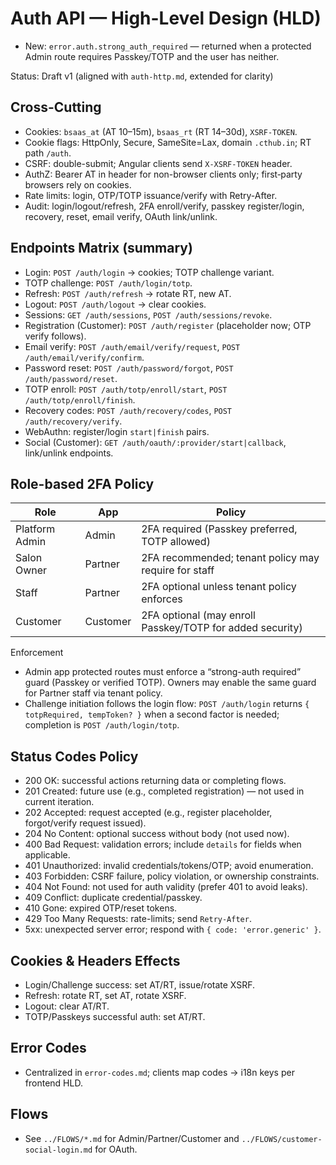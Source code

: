 # Auth API — High-Level Design (HLD)
- New:  `error.auth.strong_auth_required` — returned when a protected Admin route requires Passkey/TOTP and the user has neither. 

Status: Draft v1 (aligned with `auth-http.md`, extended for clarity)

## Cross-Cutting
- Cookies: `bsaas_at` (AT 10–15m), `bsaas_rt` (RT 14–30d), `XSRF-TOKEN`.
- Cookie flags: HttpOnly, Secure, SameSite=Lax, domain `.cthub.in`; RT path `/auth`.
- CSRF: double-submit; Angular clients send `X-XSRF-TOKEN` header.
- AuthZ: Bearer AT in header for non-browser clients only; first‑party browsers rely on cookies.
- Rate limits: login, OTP/TOTP issuance/verify with Retry-After.
- Audit: login/logout/refresh, 2FA enroll/verify, passkey register/login, recovery, reset, email verify, OAuth link/unlink.

## Endpoints Matrix (summary)
- Login: `POST /auth/login` → cookies; TOTP challenge variant.
- TOTP challenge: `POST /auth/login/totp`.
- Refresh: `POST /auth/refresh` → rotate RT, new AT.
- Logout: `POST /auth/logout` → clear cookies.
- Sessions: `GET /auth/sessions`, `POST /auth/sessions/revoke`.
- Registration (Customer): `POST /auth/register` (placeholder now; OTP verify follows).
- Email verify: `POST /auth/email/verify/request`, `POST /auth/email/verify/confirm`.
- Password reset: `POST /auth/password/forgot`, `POST /auth/password/reset`.
- TOTP enroll: `POST /auth/totp/enroll/start`, `POST /auth/totp/enroll/finish`.
- Recovery codes: `POST /auth/recovery/codes`, `POST /auth/recovery/verify`.
- WebAuthn: register/login `start|finish` pairs.
- Social (Customer): `GET /auth/oauth/:provider/start|callback`, link/unlink endpoints.

## Role-based 2FA Policy

| Role            | App      | Policy                                                         |
|-----------------|----------|----------------------------------------------------------------|
| Platform Admin  | Admin    | 2FA required (Passkey preferred, TOTP allowed)                |
| Salon Owner     | Partner  | 2FA recommended; tenant policy may require for staff          |
| Staff           | Partner  | 2FA optional unless tenant policy enforces                    |
| Customer        | Customer | 2FA optional (may enroll Passkey/TOTP for added security)     |

Enforcement
- Admin app protected routes must enforce a “strong-auth required” guard (Passkey or verified TOTP). Owners may enable the same guard for Partner staff via tenant policy.
- Challenge initiation follows the login flow: `POST /auth/login` returns `{ totpRequired, tempToken? }` when a second factor is needed; completion is `POST /auth/login/totp`.

## Status Codes Policy
- 200 OK: successful actions returning data or completing flows.
- 201 Created: future use (e.g., completed registration) — not used in current iteration.
- 202 Accepted: request accepted (e.g., register placeholder, forgot/verify request issued).
- 204 No Content: optional success without body (not used now).
- 400 Bad Request: validation errors; include `details` for fields when applicable.
- 401 Unauthorized: invalid credentials/tokens/OTP; avoid enumeration.
- 403 Forbidden: CSRF failure, policy violation, or ownership constraints.
- 404 Not Found: not used for auth validity (prefer 401 to avoid leaks).
- 409 Conflict: duplicate credential/passkey.
- 410 Gone: expired OTP/reset tokens.
- 429 Too Many Requests: rate-limits; send `Retry-After`.
- 5xx: unexpected server error; respond with `{ code: 'error.generic' }`.

## Cookies & Headers Effects
- Login/Challenge success: set AT/RT, issue/rotate XSRF.
- Refresh: rotate RT, set AT, rotate XSRF.
- Logout: clear AT/RT.
- TOTP/Passkeys successful auth: set AT/RT.

## Error Codes
- Centralized in `error-codes.md`; clients map codes → i18n keys per frontend HLD.

## Flows
- See `../FLOWS/*.md` for Admin/Partner/Customer and `../FLOWS/customer-social-login.md` for OAuth.
